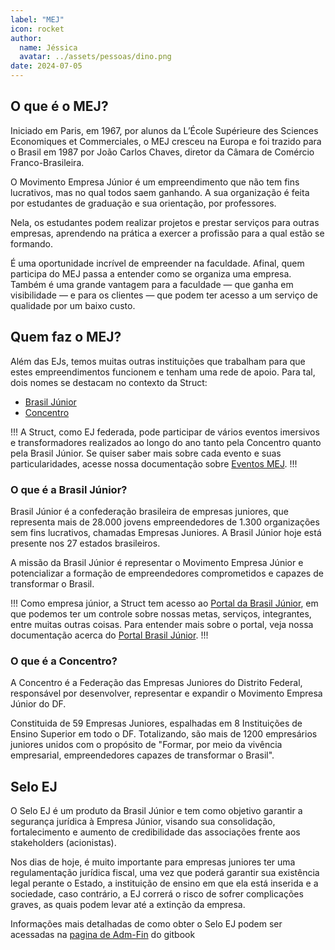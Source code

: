 ```yaml
---
label: "MEJ"
icon: rocket
author:
  name: Jéssica
  avatar: ../assets/pessoas/dino.png
date: 2024-07-05
---
```


## O que é o MEJ?

Iniciado em Paris, em 1967, por alunos da L’École Supérieure des Sciences Economiques et Commerciales, o MEJ cresceu na Europa e foi trazido para o Brasil em 1987 por João Carlos Chaves, diretor da Câmara de Comércio Franco-Brasileira.

O Movimento Empresa Júnior é um empreendimento que não tem fins lucrativos, mas no qual todos saem ganhando. A sua organização é feita por estudantes de graduação e sua orientação, por professores.

Nela, os estudantes podem realizar projetos e prestar serviços para outras empresas, aprendendo na prática a exercer a profissão para a qual estão se formando.

É uma oportunidade incrível de empreender na faculdade. Afinal, quem participa do MEJ passa a entender como se organiza uma empresa. Também é uma grande vantagem para a faculdade — que ganha em visibilidade — e para os clientes — que podem ter acesso a um serviço de qualidade por um baixo custo.

## Quem faz o MEJ?

Além das EJs, temos muitas outras instituições que trabalham para que estes empreendimentos funcionem e tenham uma rede de apoio. Para tal, dois nomes se destacam no contexto da Struct:
- [Brasil Júnior](https://brasiljunior.org.br//)
- [Concentro](https://concentrodf.com.br/)

!!!
A Struct, como EJ federada, pode participar de vários eventos imersivos e transformadores realizados ao longo do ano tanto pela Concentro quanto pela Brasil Júnior. Se quiser saber mais sobre cada evento e suas particularidades, acesse nossa documentação sobre [Eventos MEJ](eventos-mej.md).
!!!

### O que é a Brasil Júnior?

Brasil Júnior é a confederação brasileira de empresas juniores, que representa mais de 28.000 jovens empreendedores de 1.300 organizações sem fins lucrativos, chamadas Empresas Juniores. A Brasil Júnior hoje está presente nos 27 estados brasileiros.

A missão da Brasil Júnior é representar o Movimento Empresa Júnior e potencializar a formação de empreendedores comprometidos e capazes de transformar o Brasil.

!!!
Como empresa júnior, a Struct tem acesso ao [Portal da Brasil Júnior](https://id.brasiljunior.org.br/sign-in), em que podemos ter um controle sobre nossas metas, serviços, integrantes, entre muitas outras coisas. Para entender mais sobre o portal, veja nossa documentação acerca do [Portal Brasil Júnior](portal-bj.md).
!!!

### O que é a Concentro?

A Concentro é a Federação das Empresas Juniores do Distrito Federal, responsável por desenvolver, representar e expandir o Movimento Empresa Júnior do DF.

Constituida de 59 Empresas Juniores, espalhadas em 8 Instituições de Ensino Superior em todo o DF. Totalizando, são mais de 1200 empresários juniores unidos com o propósito de "Formar, por meio da vivência empresarial, empreendedores capazes de transformar o Brasil".

## Selo EJ

O Selo EJ é um produto da Brasil Júnior e tem como objetivo garantir a segurança jurídica à Empresa Júnior, visando sua consolidação, fortalecimento e aumento de credibilidade das associações frente aos stakeholders (acionistas).

Nos dias de hoje, é muito importante para empresas juniores ter uma regulamentação jurídica fiscal, uma vez que poderá garantir sua existência legal perante o Estado, a instituição de ensino em que ela está inserida e a sociedade, caso contrário, a EJ correrá o risco de sofrer complicações graves, as quais podem levar até a extinção da empresa.

Informações mais detalhadas de como obter o Selo EJ podem ser acessadas na [pagina de Adm-Fin](https://struct.gitbook.io/struct/gestao/administrativo-financeiro#selo-ej) do gitbook